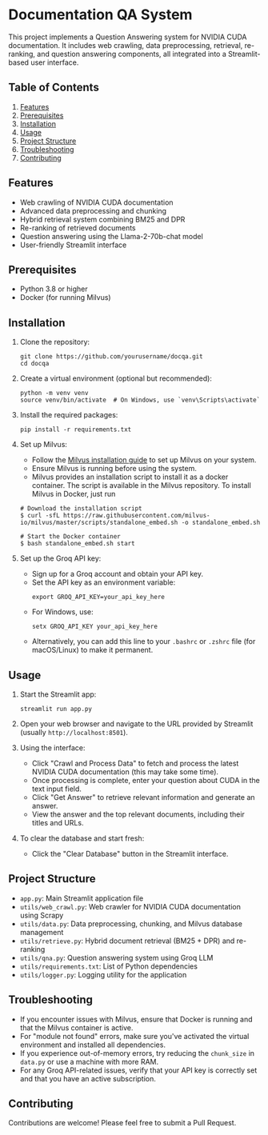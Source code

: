 # Documentation QA System

This project implements a Question Answering system for NVIDIA CUDA documentation. It includes web crawling, data preprocessing, retrieval, re-ranking, and question answering components, all integrated into a Streamlit-based user interface.

## Table of Contents
1. [Features](#features)
2. [Prerequisites](#prerequisites)
3. [Installation](#installation)
4. [Usage](#usage)
5. [Project Structure](#project-structure)
6. [Troubleshooting](#troubleshooting)
7. [Contributing](#contributing)

## Features

- Web crawling of NVIDIA CUDA documentation
- Advanced data preprocessing and chunking
- Hybrid retrieval system combining BM25 and DPR
- Re-ranking of retrieved documents
- Question answering using the Llama-2-70b-chat model
- User-friendly Streamlit interface

## Prerequisites

- Python 3.8 or higher
- Docker (for running Milvus)

## Installation

1. Clone the repository:
   ```
   git clone https://github.com/yourusername/docqa.git
   cd docqa
   ```

2. Create a virtual environment (optional but recommended):
   ```
   python -m venv venv
   source venv/bin/activate  # On Windows, use `venv\Scripts\activate`
   ```

3. Install the required packages:
   ```
   pip install -r requirements.txt
   ```

4. Set up Milvus:
   - Follow the [Milvus installation guide](https://milvus.io/docs/install_standalone-docker.md) to set up Milvus on your system.
   - Ensure Milvus is running before using the system.
   - Milvus provides an installation script to install it as a docker container. The script is available in the Milvus repository. To install Milvus in Docker, just run

   ```
   # Download the installation script
   $ curl -sfL https://raw.githubusercontent.com/milvus-io/milvus/master/scripts/standalone_embed.sh -o standalone_embed.sh

   # Start the Docker container
   $ bash standalone_embed.sh start
   ```

5. Set up the Groq API key:
   - Sign up for a Groq account and obtain your API key.
   - Set the API key as an environment variable:
     ```
     export GROQ_API_KEY=your_api_key_here
     ```
   - For Windows, use:
     ```
     setx GROQ_API_KEY your_api_key_here
     ```
   - Alternatively, you can add this line to your `.bashrc` or `.zshrc` file (for macOS/Linux) to make it permanent.
   

## Usage

1. Start the Streamlit app:
   ```
   streamlit run app.py
   ```

2. Open your web browser and navigate to the URL provided by Streamlit (usually `http://localhost:8501`).

3. Using the interface:
   - Click "Crawl and Process Data" to fetch and process the latest NVIDIA CUDA documentation (this may take some time).
   - Once processing is complete, enter your question about CUDA in the text input field.
   - Click "Get Answer" to retrieve relevant information and generate an answer.
   - View the answer and the top relevant documents, including their titles and URLs.

4. To clear the database and start fresh:
   - Click the "Clear Database" button in the Streamlit interface.

## Project Structure

- `app.py`: Main Streamlit application file
- `utils/web_crawl.py`: Web crawler for NVIDIA CUDA documentation using Scrapy
- `utils/data.py`: Data preprocessing, chunking, and Milvus database management
- `utils/retrieve.py`: Hybrid document retrieval (BM25 + DPR) and re-ranking
- `utils/qna.py`: Question answering system using Groq LLM
- `utils/requirements.txt`: List of Python dependencies
- `utils/logger.py`: Logging utility for the application

## Troubleshooting

- If you encounter issues with Milvus, ensure that Docker is running and that the Milvus container is active.
- For "module not found" errors, make sure you've activated the virtual environment and installed all dependencies.
- If you experience out-of-memory errors, try reducing the `chunk_size` in `data.py` or use a machine with more RAM.
- For any Groq API-related issues, verify that your API key is correctly set and that you have an active subscription.

## Contributing

Contributions are welcome! Please feel free to submit a Pull Request.

